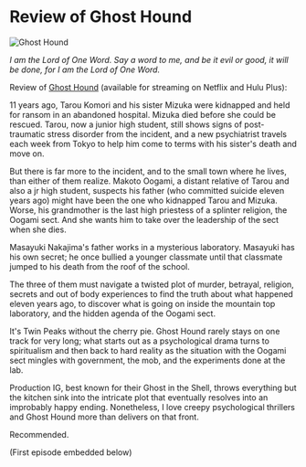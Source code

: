 # Review of Ghost Hound

![](http://westkarana.com/wp-content/uploads/2011/08/ghosthoundf-480x413.jpg "Ghost Hound")

*I am the Lord of One Word. Say a word to me, and be it evil or good, it will be done, for I am the Lord of One Word.*

Review of [Ghost Hound](http://en.wikipedia.org/wiki/Ghost_Hound) (available for streaming on Netflix and Hulu Plus):

11 years ago, Tarou Komori and his sister Mizuka were kidnapped and held for ransom in an abandoned hospital. Mizuka died before she could be rescued. Tarou, now a junior high student, still shows signs of post-traumatic stress disorder from the incident, and a new psychiatrist travels each week from Tokyo to help him come to terms with his sister's death and move on.

But there is far more to the incident, and to the small town where he lives, than either of them realize. Makoto Oogami, a distant relative of Tarou and also a jr high student, suspects his father (who committed suicide eleven years ago) might have been the one who kidnapped Tarou and Mizuka. Worse, his grandmother is the last high priestess of a splinter religion, the Oogami sect. And she wants him to take over the leadership of the sect when she dies.

Masayuki Nakajima's father works in a mysterious laboratory. Masayuki has his own secret; he once bullied a younger classmate until that classmate jumped to his death from the roof of the school.

The three of them must navigate a twisted plot of murder, betrayal, religion, secrets and out of body experiences to find the truth about what happened eleven years ago, to discover what is going on inside the mountain top laboratory, and the hidden agenda of the Oogami sect.

It's Twin Peaks without the cherry pie. Ghost Hound rarely stays on one track for very long; what starts out as a psychological drama turns to spiritualism and then back to hard reality as the situation with the Oogami sect mingles with government, the mob, and the experiments done at the lab.

Production IG, best known for their Ghost in the Shell, throws everything but the kitchen sink into the intricate plot that eventually resolves into an improbably happy ending. Nonetheless, I love creepy psychological thrillers and Ghost Hound more than delivers on that front.

Recommended.

(First episode embedded below)



